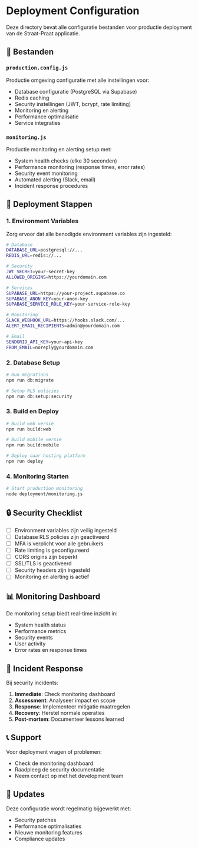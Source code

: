 # Deployment Configuration

Deze directory bevat alle configuratie bestanden voor productie deployment van de Straat-Praat applicatie.

## 📁 Bestanden

### `production.config.js`
Productie omgeving configuratie met alle instellingen voor:
- Database configuratie (PostgreSQL via Supabase)
- Redis caching
- Security instellingen (JWT, bcrypt, rate limiting)
- Monitoring en alerting
- Performance optimalisatie
- Service integraties

### `monitoring.js`
Productie monitoring en alerting setup met:
- System health checks (elke 30 seconden)
- Performance monitoring (response times, error rates)
- Security event monitoring
- Automated alerting (Slack, email)
- Incident response procedures

## 🚀 Deployment Stappen

### 1. Environment Variables
Zorg ervoor dat alle benodigde environment variables zijn ingesteld:

```bash
# Database
DATABASE_URL=postgresql://...
REDIS_URL=redis://...

# Security
JWT_SECRET=your-secret-key
ALLOWED_ORIGINS=https://yourdomain.com

# Services
SUPABASE_URL=https://your-project.supabase.co
SUPABASE_ANON_KEY=your-anon-key
SUPABASE_SERVICE_ROLE_KEY=your-service-role-key

# Monitoring
SLACK_WEBHOOK_URL=https://hooks.slack.com/...
ALERT_EMAIL_RECIPIENTS=admin@yourdomain.com

# Email
SENDGRID_API_KEY=your-api-key
FROM_EMAIL=noreply@yourdomain.com
```

### 2. Database Setup
```bash
# Run migrations
npm run db:migrate

# Setup RLS policies
npm run db:setup:security
```

### 3. Build en Deploy
```bash
# Build web versie
npm run build:web

# Build mobile versie
npm run build:mobile

# Deploy naar hosting platform
npm run deploy
```

### 4. Monitoring Starten
```bash
# Start production monitoring
node deployment/monitoring.js
```

## 🔒 Security Checklist

- [ ] Environment variables zijn veilig ingesteld
- [ ] Database RLS policies zijn geactiveerd
- [ ] MFA is verplicht voor alle gebruikers
- [ ] Rate limiting is geconfigureerd
- [ ] CORS origins zijn beperkt
- [ ] SSL/TLS is geactiveerd
- [ ] Security headers zijn ingesteld
- [ ] Monitoring en alerting is actief

## 📊 Monitoring Dashboard

De monitoring setup biedt real-time inzicht in:
- System health status
- Performance metrics
- Security events
- User activity
- Error rates en response times

## 🚨 Incident Response

Bij security incidents:
1. **Immediate**: Check monitoring dashboard
2. **Assessment**: Analyseer impact en scope
3. **Response**: Implementeer mitigatie maatregelen
4. **Recovery**: Herstel normale operaties
5. **Post-mortem**: Documenteer lessons learned

## 📞 Support

Voor deployment vragen of problemen:
- Check de monitoring dashboard
- Raadpleeg de security documentatie
- Neem contact op met het development team

## 🔄 Updates

Deze configuratie wordt regelmatig bijgewerkt met:
- Security patches
- Performance optimalisaties
- Nieuwe monitoring features
- Compliance updates
